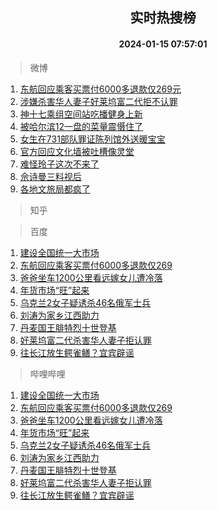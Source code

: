 <div align="center"><h2>实时热搜榜</h2><h4>2024-01-15 07:57:01</h4></div>

> 微博  

1. [东航回应乘客买票付6000多退款仅269元](https://s.weibo.com/weibo?q=%23%E4%B8%9C%E8%88%AA%E5%9B%9E%E5%BA%94%E4%B9%98%E5%AE%A2%E4%B9%B0%E7%A5%A8%E4%BB%986000%E5%A4%9A%E9%80%80%E6%AC%BE%E4%BB%85269%E5%85%83%23&t=31&band_rank=1&Refer=top)<br />
2. [涉嫌杀害华人妻子好莱坞富二代拒不认罪](https://s.weibo.com/weibo?q=%23%E6%B6%89%E5%AB%8C%E6%9D%80%E5%AE%B3%E5%8D%8E%E4%BA%BA%E5%A6%BB%E5%AD%90%E5%A5%BD%E8%8E%B1%E5%9D%9E%E5%AF%8C%E4%BA%8C%E4%BB%A3%E6%8B%92%E4%B8%8D%E8%AE%A4%E7%BD%AA%23&t=31&band_rank=2&Refer=top)<br />
3. [神十七乘组空间站吃播健身上新](https://s.weibo.com/weibo?q=%23%E7%A5%9E%E5%8D%81%E4%B8%83%E4%B9%98%E7%BB%84%E7%A9%BA%E9%97%B4%E7%AB%99%E5%90%83%E6%92%AD%E5%81%A5%E8%BA%AB%E4%B8%8A%E6%96%B0%23&t=31&band_rank=3&Refer=top)<br />
4. [被哈尔滨12一盘的菜量震慑住了](https://s.weibo.com/weibo?q=%23%E8%A2%AB%E5%93%88%E5%B0%94%E6%BB%A812%E4%B8%80%E7%9B%98%E7%9A%84%E8%8F%9C%E9%87%8F%E9%9C%87%E6%85%91%E4%BD%8F%E4%BA%86%23&t=31&band_rank=4&Refer=top)<br />
5. [女生在731部队罪证陈列馆外送暖宝宝](https://s.weibo.com/weibo?q=%23%E5%A5%B3%E7%94%9F%E5%9C%A8731%E9%83%A8%E9%98%9F%E7%BD%AA%E8%AF%81%E9%99%88%E5%88%97%E9%A6%86%E5%A4%96%E9%80%81%E6%9A%96%E5%AE%9D%E5%AE%9D%23&t=31&band_rank=5&Refer=top)<br />
6. [官方回应文化墙被吐槽像灵堂](https://s.weibo.com/weibo?q=%23%E5%AE%98%E6%96%B9%E5%9B%9E%E5%BA%94%E6%96%87%E5%8C%96%E5%A2%99%E8%A2%AB%E5%90%90%E6%A7%BD%E5%83%8F%E7%81%B5%E5%A0%82%23&t=31&band_rank=6&Refer=top)<br />
7. [难怪玲子这次不来了](https://s.weibo.com/weibo?q=%E9%9A%BE%E6%80%AA%E7%8E%B2%E5%AD%90%E8%BF%99%E6%AC%A1%E4%B8%8D%E6%9D%A5%E4%BA%86&t=31&band_rank=7&Refer=top)<br />
8. [佘诗曼三料视后](https://s.weibo.com/weibo?q=%E4%BD%98%E8%AF%97%E6%9B%BC%E4%B8%89%E6%96%99%E8%A7%86%E5%90%8E&t=31&band_rank=8&Refer=top)<br />
9. [各地文旅局都疯了](https://s.weibo.com/weibo?q=%E5%90%84%E5%9C%B0%E6%96%87%E6%97%85%E5%B1%80%E9%83%BD%E7%96%AF%E4%BA%86&t=31&band_rank=9&Refer=top)<br />

> 知乎  


> 百度  

1. [建设全国统一大市场](https://www.baidu.com/s?wd=%E5%BB%BA%E8%AE%BE%E5%85%A8%E5%9B%BD%E7%BB%9F%E4%B8%80%E5%A4%A7%E5%B8%82%E5%9C%BA&sa=fyb_news&rsv_dl=fyb_news)<br />
2. [东航回应乘客买票付6000多退款仅269](https://www.baidu.com/s?wd=%E4%B8%9C%E8%88%AA%E5%9B%9E%E5%BA%94%E4%B9%98%E5%AE%A2%E4%B9%B0%E7%A5%A8%E4%BB%986000%E5%A4%9A%E9%80%80%E6%AC%BE%E4%BB%85269&sa=fyb_news&rsv_dl=fyb_news)<br />
3. [爸爸坐车1200公里看远嫁女儿遭冷落](https://www.baidu.com/s?wd=%E7%88%B8%E7%88%B8%E5%9D%90%E8%BD%A61200%E5%85%AC%E9%87%8C%E7%9C%8B%E8%BF%9C%E5%AB%81%E5%A5%B3%E5%84%BF%E9%81%AD%E5%86%B7%E8%90%BD&sa=fyb_news&rsv_dl=fyb_news)<br />
4. [年货市场“旺”起来](https://www.baidu.com/s?wd=%E5%B9%B4%E8%B4%A7%E5%B8%82%E5%9C%BA%E2%80%9C%E6%97%BA%E2%80%9D%E8%B5%B7%E6%9D%A5&sa=fyb_news&rsv_dl=fyb_news)<br />
5. [乌克兰2女子疑诱杀46名俄军士兵](https://www.baidu.com/s?wd=%E4%B9%8C%E5%85%8B%E5%85%B02%E5%A5%B3%E5%AD%90%E7%96%91%E8%AF%B1%E6%9D%8046%E5%90%8D%E4%BF%84%E5%86%9B%E5%A3%AB%E5%85%B5&sa=fyb_news&rsv_dl=fyb_news)<br />
6. [刘涛为家乡江西助力](https://www.baidu.com/s?wd=%E5%88%98%E6%B6%9B%E4%B8%BA%E5%AE%B6%E4%B9%A1%E6%B1%9F%E8%A5%BF%E5%8A%A9%E5%8A%9B&sa=fyb_news&rsv_dl=fyb_news)<br />
7. [丹麦国王腓特烈十世登基](https://www.baidu.com/s?wd=%E4%B8%B9%E9%BA%A6%E5%9B%BD%E7%8E%8B%E8%85%93%E7%89%B9%E7%83%88%E5%8D%81%E4%B8%96%E7%99%BB%E5%9F%BA&sa=fyb_news&rsv_dl=fyb_news)<br />
8. [好莱坞富二代杀害华人妻子拒认罪](https://www.baidu.com/s?wd=%E5%A5%BD%E8%8E%B1%E5%9D%9E%E5%AF%8C%E4%BA%8C%E4%BB%A3%E6%9D%80%E5%AE%B3%E5%8D%8E%E4%BA%BA%E5%A6%BB%E5%AD%90%E6%8B%92%E8%AE%A4%E7%BD%AA&sa=fyb_news&rsv_dl=fyb_news)<br />
9. [往长江放生鳄雀鳝？宜宾辟谣](https://www.baidu.com/s?wd=%E5%BE%80%E9%95%BF%E6%B1%9F%E6%94%BE%E7%94%9F%E9%B3%84%E9%9B%80%E9%B3%9D%EF%BC%9F%E5%AE%9C%E5%AE%BE%E8%BE%9F%E8%B0%A3&sa=fyb_news&rsv_dl=fyb_news)<br />

> 哔哩哔哩  

1. [建设全国统一大市场](https://www.baidu.com/s?wd=%E5%BB%BA%E8%AE%BE%E5%85%A8%E5%9B%BD%E7%BB%9F%E4%B8%80%E5%A4%A7%E5%B8%82%E5%9C%BA&sa=fyb_news&rsv_dl=fyb_news)<br />
2. [东航回应乘客买票付6000多退款仅269](https://www.baidu.com/s?wd=%E4%B8%9C%E8%88%AA%E5%9B%9E%E5%BA%94%E4%B9%98%E5%AE%A2%E4%B9%B0%E7%A5%A8%E4%BB%986000%E5%A4%9A%E9%80%80%E6%AC%BE%E4%BB%85269&sa=fyb_news&rsv_dl=fyb_news)<br />
3. [爸爸坐车1200公里看远嫁女儿遭冷落](https://www.baidu.com/s?wd=%E7%88%B8%E7%88%B8%E5%9D%90%E8%BD%A61200%E5%85%AC%E9%87%8C%E7%9C%8B%E8%BF%9C%E5%AB%81%E5%A5%B3%E5%84%BF%E9%81%AD%E5%86%B7%E8%90%BD&sa=fyb_news&rsv_dl=fyb_news)<br />
4. [年货市场“旺”起来](https://www.baidu.com/s?wd=%E5%B9%B4%E8%B4%A7%E5%B8%82%E5%9C%BA%E2%80%9C%E6%97%BA%E2%80%9D%E8%B5%B7%E6%9D%A5&sa=fyb_news&rsv_dl=fyb_news)<br />
5. [乌克兰2女子疑诱杀46名俄军士兵](https://www.baidu.com/s?wd=%E4%B9%8C%E5%85%8B%E5%85%B02%E5%A5%B3%E5%AD%90%E7%96%91%E8%AF%B1%E6%9D%8046%E5%90%8D%E4%BF%84%E5%86%9B%E5%A3%AB%E5%85%B5&sa=fyb_news&rsv_dl=fyb_news)<br />
6. [刘涛为家乡江西助力](https://www.baidu.com/s?wd=%E5%88%98%E6%B6%9B%E4%B8%BA%E5%AE%B6%E4%B9%A1%E6%B1%9F%E8%A5%BF%E5%8A%A9%E5%8A%9B&sa=fyb_news&rsv_dl=fyb_news)<br />
7. [丹麦国王腓特烈十世登基](https://www.baidu.com/s?wd=%E4%B8%B9%E9%BA%A6%E5%9B%BD%E7%8E%8B%E8%85%93%E7%89%B9%E7%83%88%E5%8D%81%E4%B8%96%E7%99%BB%E5%9F%BA&sa=fyb_news&rsv_dl=fyb_news)<br />
8. [好莱坞富二代杀害华人妻子拒认罪](https://www.baidu.com/s?wd=%E5%A5%BD%E8%8E%B1%E5%9D%9E%E5%AF%8C%E4%BA%8C%E4%BB%A3%E6%9D%80%E5%AE%B3%E5%8D%8E%E4%BA%BA%E5%A6%BB%E5%AD%90%E6%8B%92%E8%AE%A4%E7%BD%AA&sa=fyb_news&rsv_dl=fyb_news)<br />
9. [往长江放生鳄雀鳝？宜宾辟谣](https://www.baidu.com/s?wd=%E5%BE%80%E9%95%BF%E6%B1%9F%E6%94%BE%E7%94%9F%E9%B3%84%E9%9B%80%E9%B3%9D%EF%BC%9F%E5%AE%9C%E5%AE%BE%E8%BE%9F%E8%B0%A3&sa=fyb_news&rsv_dl=fyb_news)<br />
